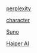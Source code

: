 # 

[perplexity](https://www.perplexity.ai/)

[character](https://character.ai/)

[Suno](https://suno.com/)

[Haiper AI](https://haiper.ai/)